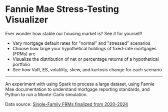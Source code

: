 # Fannie Mae Stress-Testing Visualizer
Ever wonder how stable our housing market is? See it for yourself!
- Vary mortgage default rates for "normal" and "stressed" scenarios
- Choose how large your hypothetical holdings of fixed-rate mortgages (FRMs) are
- Visualize the distribution of net or percentage returns of a hypothetical portfolio
- See how VaR, ES, volatility, skew, and kurtosis change for each scenario
---
An experiment with using Spark to process a large dataset, using Fannie Mae documentation to understand mortgage reporting standards, and Python to run a Monte-Carlo simulation.

Data source: [Single-Family FRMs finalized from 2020-2024](https://capitalmarkets.fanniemae.com/credit-risk-transfer/single-family-credit-risk-transfer/fannie-mae-single-family-loan-performance-data)
